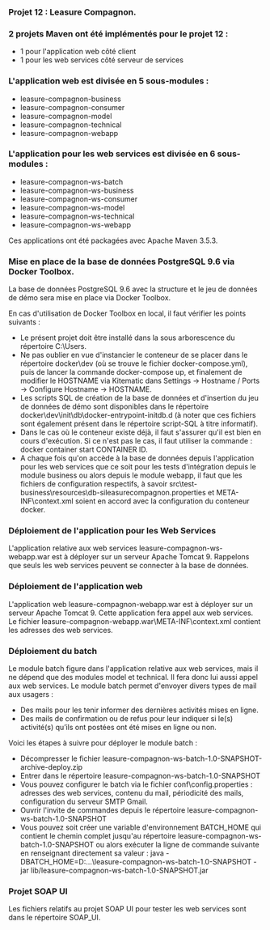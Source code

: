 ﻿### Projet 12 : Leasure Compagnon.

### 2 projets Maven ont été implémentés pour le projet 12 : 
-   1 pour l'application web côté client
-   1 pour les web services côté serveur de services

### L'application web est divisée en 5 sous-modules :

-   leasure-compagnon-business
-   leasure-compagnon-consumer
-   leasure-compagnon-model
-   leasure-compagnon-technical
-   leasure-compagnon-webapp

### L'application pour les web services est divisée en 6 sous-modules :

-   leasure-compagnon-ws-batch
-   leasure-compagnon-ws-business
-   leasure-compagnon-ws-consumer
-   leasure-compagnon-ws-model
-   leasure-compagnon-ws-technical
-   leasure-compagnon-ws-webapp

Ces applications ont été packagées avec Apache Maven 3.5.3.

### Mise en place de la base de données PostgreSQL 9.6 via Docker Toolbox.

La base de données PostgreSQL 9.6 avec la structure et le jeu de données de démo sera mise en place via Docker Toolbox.

En cas d'utilisation de Docker Toolbox en local, il faut vérifier les points suivants :

-   Le présent projet doit être installé dans la sous arborescence du répertoire C:\Users.
-   Ne pas oublier en vue d'instancier le conteneur de se placer dans le répertoire docker\dev (où se trouve le fichier docker-compose.yml), puis de lancer la commande docker-compose up, et finalement de modifier le HOSTNAME via Kitematic dans Settings -> Hostname / Ports -> Configure Hostname -> HOSTNAME.
-   Les scripts SQL de création de la base de données et d'insertion du jeu de données de démo sont disponibles dans le répertoire docker\dev\init\db\docker-entrypoint-initdb.d (à noter que ces fichiers sont également présent dans le répertoire script-SQL à titre informatif).
-   Dans le cas où le conteneur existe déjà, il faut s'assurer qu'il est bien en cours d'exécution. Si ce n'est pas le cas, il faut utiliser la commande : docker container start CONTAINER ID.
-   A chaque fois qu'on accède à la base de données depuis l'application pour les web services que ce soit pour les tests d'intégration depuis le module business ou alors depuis le module webapp, il faut que les fichiers de configuration respectifs, à savoir src\test-business\resources\db-sileasurecompagnon.properties et META-INF\context.xml soient en accord avec la configuration du conteneur docker.

### Déploiement de l'application pour les Web Services

L'application relative aux web services leasure-compagnon-ws-webapp.war est à déployer sur un serveur Apache Tomcat 9. Rappelons que seuls les web services peuvent se connecter à la base de données.

### Déploiement de l'application web

L'application web leasure-compagnon-webapp.war est à déployer sur un serveur Apache Tomcat 9. Cette application fera appel aux web services. 
Le fichier leasure-compagnon-webapp.war\META-INF\context.xml contient les adresses des web services.

### Déploiement du batch

Le module batch figure dans l'application relative aux web services, mais il ne dépend que des modules model et technical. Il fera donc lui aussi appel aux web services.
Le module batch permet d'envoyer divers types de mail aux usagers :
-   Des mails pour les tenir informer des dernières activités mises en ligne.
-	Des mails de confirmation ou de refus pour leur indiquer si le(s) activité(s) qu’ils ont postées ont été mises en ligne ou non.

Voici les étapes à suivre pour déployer le module batch : 

-   Décompresser le fichier leasure-compagnon-ws-batch-1.0-SNAPSHOT-archive-deploy.zip
-   Entrer dans le répertoire leasure-compagnon-ws-batch-1.0-SNAPSHOT
-   Vous pouvez configurer le batch via le fichier conf\config.properties : adresses des web services, contenu du mail, périodicité des mails, configuration du serveur SMTP Gmail.
-   Ouvrir l'invite de commandes depuis le répertoire leasure-compagnon-ws-batch-1.0-SNAPSHOT
-   Vous pouvez soit créer une variable d'environnement BATCH_HOME qui contient le chemin complet jusqu'au répertoire leasure-compagnon-ws-batch-1.0-SNAPSHOT ou alors exécuter la ligne
de commande suivante en renseignant directement sa valeur : java -DBATCH_HOME=D:\...\leasure-compagnon-ws-batch-1.0-SNAPSHOT -jar lib/leasure-compagnon-ws-batch-1.0-SNAPSHOT.jar

### Projet SOAP UI

Les fichiers relatifs au projet SOAP UI pour tester les web services sont dans le répertoire SOAP_UI.